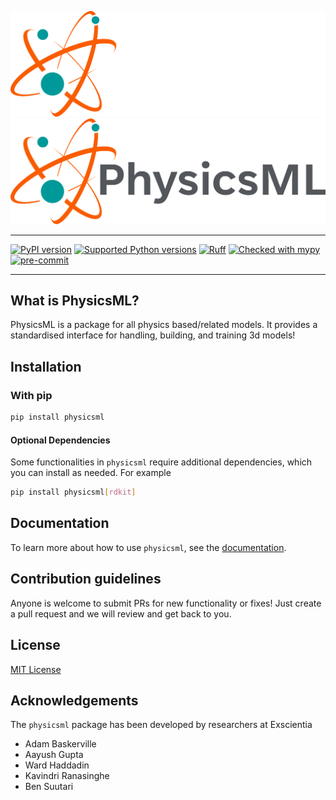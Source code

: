 ![Logo Dark](docs/source/_static/PhysicsML_Logo_PhyML_logo%20full%20light-cropped.svg#gh-dark-mode-only)
![Logo Light](docs/source/_static/PhysicsML_Logo_PhyML_logo%20full%20dark-cropped.svg#gh-light-mode-only)

---

[![PyPI version](https://img.shields.io/pypi/v/physicsml)](https://pypi.org/project/physicsml/)
[![Supported Python versions](https://img.shields.io/badge/python-3.10%20%7C%203.11-blue.svg)](https://docs.python.org/3/whatsnew/index.html)
[![Ruff](https://img.shields.io/endpoint?url=https://raw.githubusercontent.com/charliermarsh/ruff/main/assets/badge/v2.json)](https://github.com/charliermarsh/ruff)
[![Checked with mypy](https://img.shields.io/badge/mypy-checked-blue)](http://mypy-lang.org/)
[![pre-commit](https://img.shields.io/badge/pre--commit-enabled-brightgreen?logo=pre-commit)](https://github.com/pre-commit/pre-commit)


---

## What is PhysicsML?

PhysicsML is a package for all physics based/related models. It provides a standardised interface for handling, building,
and training 3d models!

## Installation
### With pip

```bash
pip install physicsml
```

#### Optional Dependencies

Some functionalities in `physicsml` require additional dependencies, which you can install as needed. For example

```bash
pip install physicsml[rdkit]
```

## Documentation

To learn more about how to use ``physicsml``, see the [documentation](https://exscientia.github.io/physicsml/).

## Contribution guidelines

Anyone is welcome to submit PRs for new functionality or fixes! Just create a pull request and we will review and get back to
you.

## License
[MIT License](LICENSE)

## Acknowledgements

The ``physicsml`` package has been developed by researchers at Exscientia

* Adam Baskerville
* Aayush Gupta
* Ward Haddadin
* Kavindri Ranasinghe
* Ben Suutari
